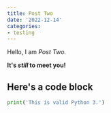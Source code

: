 ```yaml
---
title: Post Two
date: '2022-12-14'
categories:
- testing
---
```


Hello, I am _Post Two._

**It's *still* to meet you!**

## Here's a code block

```python
print('This is valid Python 3.')
```

